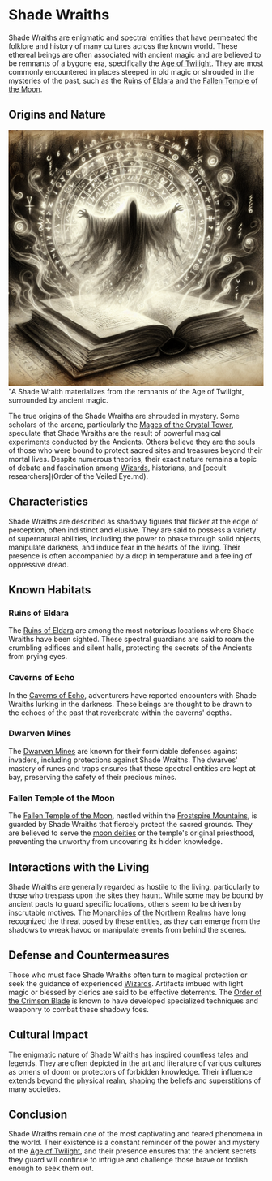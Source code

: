 # Shade Wraiths

Shade Wraiths are enigmatic and spectral entities that have permeated the folklore and history of many cultures across the known world. These ethereal beings are often associated with ancient magic and are believed to be remnants of a bygone era, specifically the [Age of Twilight](Age%20of%20Twilight.md). They are most commonly encountered in places steeped in old magic or shrouded in the mysteries of the past, such as the [Ruins of Eldara](Ruins%20of%20Eldara.md) and the [Fallen Temple of the Moon](Fallen%20Temple%20of%20the%20Moon.md).

## Origins and Nature

![Origins and Nature](../../images/Shade%20Wraiths_S_Origins%20and%20Nature.png)
"A Shade Wraith materializes from the remnants of the Age of Twilight, surrounded by ancient magic.

The true origins of the Shade Wraiths are shrouded in mystery. Some scholars of the arcane, particularly the [Mages of the Crystal Tower](Mages%20of%20the%20Crystal%20Tower.md), speculate that Shade Wraiths are the result of powerful magical experiments conducted by the Ancients. Others believe they are the souls of those who were bound to protect sacred sites and treasures beyond their mortal lives. Despite numerous theories, their exact nature remains a topic of debate and fascination among [Wizards](Wizards.md), historians, and [occult researchers](Order of the Veiled Eye.md).

## Characteristics

Shade Wraiths are described as shadowy figures that flicker at the edge of perception, often indistinct and elusive. They are said to possess a variety of supernatural abilities, including the power to phase through solid objects, manipulate darkness, and induce fear in the hearts of the living. Their presence is often accompanied by a drop in temperature and a feeling of oppressive dread.

## Known Habitats

### Ruins of Eldara
The [Ruins of Eldara](Ruins%20of%20Eldara.md) are among the most notorious locations where Shade Wraiths have been sighted. These spectral guardians are said to roam the crumbling edifices and silent halls, protecting the secrets of the Ancients from prying eyes.

### Caverns of Echo
In the [Caverns of Echo](Caverns%20of%20Echo.md), adventurers have reported encounters with Shade Wraiths lurking in the darkness. These beings are thought to be drawn to the echoes of the past that reverberate within the caverns' depths.

### Dwarven Mines
The [Dwarven Mines](Dwarven%20Mines.md) are known for their formidable defenses against invaders, including protections against Shade Wraiths. The dwarves' mastery of runes and traps ensures that these spectral entities are kept at bay, preserving the safety of their precious mines.

### Fallen Temple of the Moon
The [Fallen Temple of the Moon](Fallen%20Temple%20of%20the%20Moon.md), nestled within the [Frostspire Mountains](Frostspire%20Mountains.md), is guarded by Shade Wraiths that fiercely protect the sacred grounds. They are believed to serve the [moon deities](Moon%20Deities.md) or the temple's original priesthood, preventing the unworthy from uncovering its hidden knowledge.

## Interactions with the Living

Shade Wraiths are generally regarded as hostile to the living, particularly to those who trespass upon the sites they haunt. While some may be bound by ancient pacts to guard specific locations, others seem to be driven by inscrutable motives. The [Monarchies of the Northern Realms](Monarchies%20of%20the%20Northern%20Realms.md) have long recognized the threat posed by these entities, as they can emerge from the shadows to wreak havoc or manipulate events from behind the scenes.

## Defense and Countermeasures

Those who must face Shade Wraiths often turn to magical protection or seek the guidance of experienced [Wizards](Wizards.md). Artifacts imbued with light magic or blessed by clerics are said to be effective deterrents. The [Order of the Crimson Blade](Order%20of%20the%20Crimson%20Blade.md) is known to have developed specialized techniques and weaponry to combat these shadowy foes.

## Cultural Impact

The enigmatic nature of Shade Wraiths has inspired countless tales and legends. They are often depicted in the art and literature of various cultures as omens of doom or protectors of forbidden knowledge. Their influence extends beyond the physical realm, shaping the beliefs and superstitions of many societies.

## Conclusion

Shade Wraiths remain one of the most captivating and feared phenomena in the world. Their existence is a constant reminder of the power and mystery of the [Age of Twilight](Age%20of%20Twilight.md), and their presence ensures that the ancient secrets they guard will continue to intrigue and challenge those brave or foolish enough to seek them out.